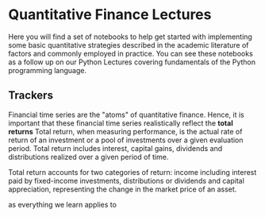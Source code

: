 # Quantitative Finance Lectures

Here you will find a set of notebooks to help get started with implementing some basic quantitative strategies described in the academic literature of factors and commonly employed in practice. You can see these notebooks as a follow up on our Python Lectures covering fundamentals of the Python programming language.

## Trackers

Financial time series are the "atoms" of quantitative finance. Hence, it is important that these financial time series realistically reflect the **total returns** Total return, when measuring performance, is the actual rate of return of an investment or a pool of investments over a given evaluation period. Total return includes interest, capital gains, dividends and distributions realized over a given period of time.


Total return accounts for two categories of return: income including interest paid by fixed-income investments, distributions or dividends and capital appreciation, representing the change in the market price of an asset.

as everything we learn applies to 
